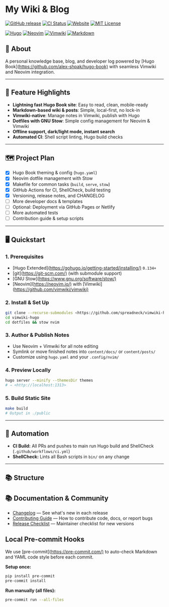 # My Wiki & Blog

[![GitHub release](https://img.shields.io/github/release/spreadneck/vimwiki-hugo.svg)](https://github.com/spreadneck/vimwiki-hugo/releases/latest)
[![CI Status](https://github.com/spreadneck/vimwiki-hugo/actions/workflows/ci.yml/badge.svg)](https://github.com/spreadneck/vimwiki-hugo/actions)
[![Website](https://img.shields.io/website-up-down-green-red/http/shields.io.svg)](https://shields.io/)
[![MIT License](https://img.shields.io/badge/license-MIT-blue)](LICENSE)

[![Hugo](https://img.shields.io/badge/built%20with-hugo-ff4088?logo=hugo)](https://gohugo.io/)
[![Neovim](https://img.shields.io/badge/built%20with-Neovim-57A143?logo=neovim&logoColor=fff)](https://neovim.io/)
[![Vimwiki](https://img.shields.io/badge/built%20with-Vimwiki-019833?logo=vim&logo)](https://github.com/vimwiki/vimwiki)
[![Markdown](https://img.shields.io/badge/because%20we%20love-Markdown-%23000000.svg?logo=markdown&logoColor=white)](https://www.markdownguide.org/)

## 📖 About

A personal knowledge base, blog, and developer log powered by [Hugo Book](<https://github.com/alex-shpak/hugo-book)> with seamless Vimwiki and Neovim integration.

---

## 🚀 Feature Highlights

- **Lightning fast Hugo Book site**: Easy to read, clean, mobile-ready
- **Markdown-based wiki & posts**: Simple, local-first, no lock-in
- **Vimwiki-native**: Manage notes in Vimwiki, publish with Hugo
- **Dotfiles with GNU Stow**: Simple config management for Neovim & Vimwiki
- **Offline support, dark/light mode, instant search**
- **Automated CI**: Shell script linting, Hugo build checks

---

## 🗺️ Project Plan

- [x] Hugo Book theming & config (`hugo.yaml`)
- [x] Neovim dotfile management with Stow
- [x] Makefile for common tasks (`build`, `serve`, `stow`)
- [x] GitHub Actions for CI, ShellCheck, build testing
- [x] Versioning, release notes, and CHANGELOG
- [ ] More developer docs & templates
- [ ] Optional: Deployment via GitHub Pages or Netlify
- [ ] More automated tests
- [ ] Contribution guide & setup scripts

---

## 🖥️ Quickstart

### 1. Prerequisites

- [Hugo Extended](<https://gohugo.io/getting-started/installing/)> `0.134+`
- [git](<https://git-scm.com/)> (with submodule support)
- [GNU Stow](<https://www.gnu.org/software/stow/)>
- [Neovim](<https://neovim.io/)> with [Vimwiki](<https://github.com/vimwiki/vimwiki)>

### 2. Install & Set Up

```sh
git clone --recurse-submodules <https://github.com/spreadneck/vimwiki-hugo.git>
cd vimwiki-hugo
cd dotfiles && stow nvim
```

### 3. Author & Publish Notes

- Use Neovim + Vimwiki for all note editing
- Symlink or move finished notes into `content/docs/` or `content/posts/`
- Customize using `hugo.yaml` and your `.config/nvim/`

### 4. Preview Locally

```sh
hugo server --minify --themesDir themes
# ⇒ <http://localhost:1313>
```

### 5. Build Static Site

```sh
make build
# Output in ./public
```

---

## 🤖 Automation

- **CI Build:** All PRs and pushes to main run Hugo build and ShellCheck (`.github/workflows/ci.yml`)
- **ShellCheck:** Lints all Bash scripts in `bin/` on any change

---

## 📚 Structure

## 📚 Documentation & Community

- [Changelog](./CHANGELOG.md) — See what's new in each release
- [Contributing Guide](./CONTRIBUTING.md) — How to contribute code, docs, or report bugs
- [Release Checklist](./RELEASE_CHECKLIST.md) — Maintainer checklist for new versions

## Local Pre-commit Hooks

We use [pre-commit](<https://pre-commit.com/)> to auto-check Markdown and YAML code style before each commit.

**Setup once:**

```sh
pip install pre-commit
pre-commit install
```

**Run manually (all files):**

```sh
pre-commit run --all-files
```
